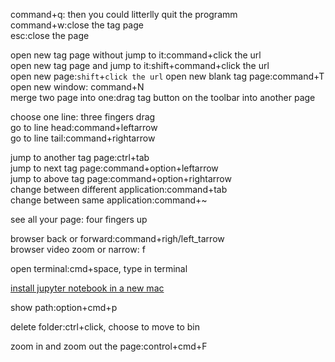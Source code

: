 command+q: then you could litterlly quit the programm  
command+w:close the tag page  
esc:close the page  

open new tag page without jump to it:command+click the url  
open new tag page and jump to it:shift+command+click the url  
open new page:`shift`+`click the url`
open new blank tag page:command+T  
open new window: command+N  
merge two page into one:drag tag button on the toolbar into another page


choose one line: three fingers drag  
go to line head:command+leftarrow  
go to line tail:command+rightarrow  

jump to another tag page:ctrl+tab  
jump to next tag page:command+option+leftarrow  
jump to above tag page:command+option+rightarrow  
change between different application:command+tab  
change between same application:command+~  

see all your page: four fingers up

browser back or forward:command+righ/left_tarrow  
browser video zoom or narrow: f  

open terminal:cmd+space, type in terminal  

[install jupyter notebook in a new mac](https://noteable.io/jupyter-notebook/install-jupyter-notebook/#install-mac)  

show path:option+cmd+p

delete folder:ctrl+click, choose to move to bin  

zoom in and zoom out the page:control+cmd+F
